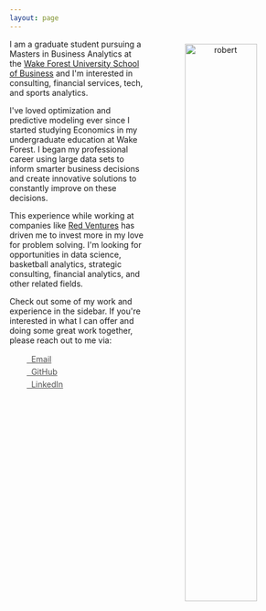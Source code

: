 ```yaml
---
layout: page
---
```

<!--Redirect to LinkedIn until complete -->
<!-- meta http-equiv="refresh" content="0; url=http://linkedin.com/in/rgfields/"/ -->

<center>
<img src="/public/Robert Fields-01.jpeg" alt="robert" align="right" style="width: 50%; height: 50%; margin:8px">
</center>

I am a graduate student pursuing a Masters in Business Analytics at the [Wake Forest University School of Business](http://business.wfu.edu) and I'm interested in consulting, financial services, tech, and sports analytics.

I've loved optimization and predictive modeling ever since I started studying Economics in my undergraduate education at Wake Forest. I began my professional career using large data sets to inform smarter business decisions and create innovative solutions to constantly improve on these decisions.

This experience while working at companies like [Red Ventures](https://redventures.com) has driven me to invest more in my love for problem solving. I'm looking for opportunities in data science, basketball analytics, strategic consulting, financial analytics, and other related fields.

Check out some of my work and experience in the sidebar. If you're interested in what I can offer and doing some great work together, please reach out to me via:

<div class="contact-buttons" style="line-height:160%;margin-left:30px;margin-top:10px">
<p>
<a href="mailto:robert.g.fields@alumni.wfu.com" target="_blank" style="color:#515151;"><i class="fa fa-envelope" style="font-size:1em"></i> &nbsp; Email<br></a>
<a href="https://github.com/robertfields" target="_blank" style="color:#515151;"><i class="fa fa-github" style="font-size:1em"></i> &nbsp; GitHub<br></a>
<a href="https://www.linkedin.com/in/rgfields" target="_blank" style="color:#515151;"><i class="fa fa-linkedin" style="font-size:1em"></i> &nbsp; LinkedIn<br></a>
</p>
</div>

<br>

<P CLASS="footnote" style="line-height:0.75; font-size:15px">
</P>

